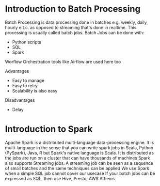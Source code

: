 # Introduction to Batch Processing
Batch Processing is data processing done in batches e.g. weekly, daily, hourly e.t.c. as opposed to streaming that's done in realtime. This processing is usually called batch jobs. Batch Jobs can be done with:
- Python scripts
- SQL
- Spark

Worflow Orchestration tools like Airflow are used here too

Advantages
- Easy to manage
- Easy to retry
- Scalability is also easy

Disadvantages
- Delay

# Introduction to Spark
Apache Spark is a distributed multi-language data-processing engine.
It is multi-language in the sense that you can write spark jobs in Scala, Python (PySpark), Java, R but Spark's native language is Scala.
It is distributed as the jobs are run on a cluster that can have thousands of machines
Spark also supports Streaming jobs. A streaming job can be seen as a sequence of small batches and the same techniques can be applied
We use Spark when a simple SQL job cannot cover our usecase
If your batch jobs can be expressed as SQL, then use Hive, Presto, AWS Athems